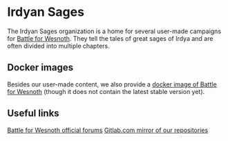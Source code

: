 Irdyan Sages
============

The Irdyan Sages organization is a home for several user-made campaigns for [Battle for Wesnoth](https://www.wesnoth.org). They tell the tales of great sages of Irdya and are often divided into multiple chapters.

Docker images
-------------

Besides our user-made content, we also provide a [docker image of Battle for Wesnoth](https://hub.docker.com/repository/docker/konecnyjakub/wesnoth) (though it does not contain the latest stable version yet).

Useful links
------------

[Battle for Wesnoth official forums](https://forums.wesnoth.org)
[Gitlab.com mirror of our repositories](https://gitlab.com/irdyansages)
